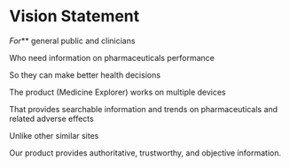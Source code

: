 # Vision Statement

_For_** general public and clinicians

Who need information on pharmaceuticals performance

So they can make better health decisions

The product (Medicine Explorer) works on multiple devices

That provides searchable information and trends on pharmaceuticals and related adverse effects

Unlike other similar sites

Our product provides authoritative, trustworthy, and objective information.
